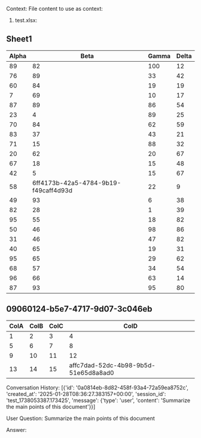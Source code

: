 Context:
File content to use as context:

1. test.xlsx:

## Sheet1
| Alpha | Beta | Gamma | Delta |
| --- | --- | --- | --- |
| 89 | 82 | 100 | 12 |
| 76 | 89 | 33 | 42 |
| 60 | 84 | 19 | 19 |
| 7 | 69 | 10 | 17 |
| 87 | 89 | 86 | 54 |
| 23 | 4 | 89 | 25 |
| 70 | 84 | 62 | 59 |
| 83 | 37 | 43 | 21 |
| 71 | 15 | 88 | 32 |
| 20 | 62 | 20 | 67 |
| 67 | 18 | 15 | 48 |
| 42 | 5 | 15 | 67 |
| 58 | 6ff4173b-42a5-4784-9b19-f49caff4d93d | 22 | 9 |
| 49 | 93 | 6 | 38 |
| 82 | 28 | 1 | 39 |
| 95 | 55 | 18 | 82 |
| 50 | 46 | 98 | 86 |
| 31 | 46 | 47 | 82 |
| 40 | 65 | 19 | 31 |
| 95 | 65 | 29 | 62 |
| 68 | 57 | 34 | 54 |
| 96 | 66 | 63 | 14 |
| 87 | 93 | 95 | 80 |

## 09060124-b5e7-4717-9d07-3c046eb
| ColA | ColB | ColC | ColD |
| --- | --- | --- | --- |
| 1 | 2 | 3 | 4 |
| 5 | 6 | 7 | 8 |
| 9 | 10 | 11 | 12 |
| 13 | 14 | 15 | affc7dad-52dc-4b98-9b5d-51e65d8a8ad0 |

Conversation History:
[{'id': '0a0814eb-8d82-458f-93a4-72a59ea8752c', 'created_at': '2025-01-28T08:36:27.383157+00:00', 'session_id': 'test_1738053387.173425', 'message': {'type': 'user', 'content': 'Summarize the main points of this document'}}]

User Question: Summarize the main points of this document

Answer: